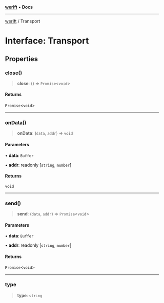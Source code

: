 [**werift**](../README.md) • **Docs**

***

[werift](../globals.md) / Transport

# Interface: Transport

## Properties

### close()

> **close**: () => `Promise`\<`void`\>

#### Returns

`Promise`\<`void`\>

***

### onData()

> **onData**: (`data`, `addr`) => `void`

#### Parameters

• **data**: `Buffer`

• **addr**: readonly [`string`, `number`]

#### Returns

`void`

***

### send()

> **send**: (`data`, `addr`) => `Promise`\<`void`\>

#### Parameters

• **data**: `Buffer`

• **addr**: readonly [`string`, `number`]

#### Returns

`Promise`\<`void`\>

***

### type

> **type**: `string`
